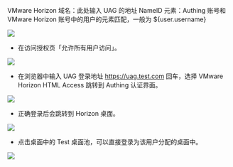 <IntegrationDetailCard :title="`登录验证`">

VMware Horizon 域名：此处输入 UAG 的地址
NameID 元素：Authing 账号和 VMware Horizon 账号中的用户的元素匹配，一般为 ${user.username}

![](~@imagesZhCn/integration/vmware_horizon/4-1.png)

- 在访问授权页「允许所有用户访问」。

![](~@imagesZhCn/integration/vmware_horizon/4-2.png)

- 在浏览器中输入 UAG 登录地址 https://uag.test.com 回车，选择 VMware Horizon HTML Access 跳转到 Authing 认证界面。

![](~@imagesZhCn/integration/vmware_horizon/4-3.png)

- 正确登录后会跳转到 Horizon 桌面。

![](~@imagesZhCn/integration/vmware_horizon/4-4.png)

- 点击桌面中的 Test 桌面池，可以直接登录为该用户分配的桌面中。

![](~@imagesZhCn/integration/vmware_horizon/4-5.png)


</IntegrationDetailCard>
